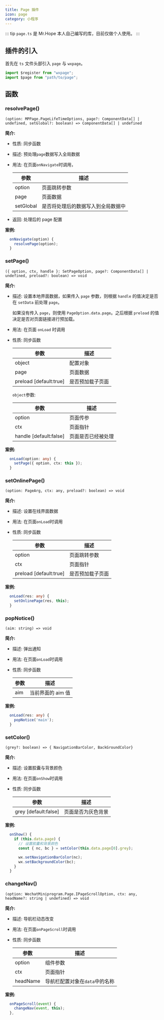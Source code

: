 ```yaml
---
title: Page 插件
icon: page
category: 小程序
---
```


::: tip
`page.ts` 是 Mr.Hope 本人自己编写的库，目前仅做个人使用。
:::

<!-- more -->

## 插件的引入

首先在 `ts` 文件头部引入 `page` 与 `wxpage`。

```ts
import $register from "wxpage";
import $page from "path/to/page";
```

## 函数

### resolvePage()

`(option: MPPage.PageLifeTimeOptions, page?: ComponentData[] | undefined, setGlobal?: boolean) => ComponentData[] | undefined`

**简介:**

- 性质: 同步函数

- 描述: 预处理`page`数据写入全局数据

- 用法: 在页面`onNavigate`时调用，

  | 参数      | 描述                               |
  | --------- | ---------------------------------- |
  | option    | 页面跳转参数                       |
  | page      | 页面数据                           |
  | setGlobal | 是否将处理后的数据写入到全局数据中 |

- 返回: 处理后的 page 配置

**案例:**

```ts
  onNavigate(option) {
    resolvePage(option);
  }
```

### setPage()

`({ option, ctx, handle }: SetPageOption, page?: ComponentData[] | undefined, preload?: boolean) => void`

**简介:**

- 描述: 设置本地界面数据，如果传入 `page` 参数，则根据 `handle` 的值决定是否在 `setData` 前处理 `page`。

  如果没有传入 `page`，则使用 `PageOption.data.page`。之后根据 `preload` 的值决定是否对页面链接进行预加载。

- 用法: 在页面 `onLoad` 时调用

- 性质: 同步函数

  | 参数                     | 描述             |
  | ------------------------ | ---------------- |
  | object                   | 配置对象         |
  | page                     | 页面数据         |
  | preload \[default:true\] | 是否预加载子页面 |

  `object`参数:

  | 参数                     | 描述               |
  | ------------------------ | ------------------ |
  | option                   | 页面传参           |
  | ctx                      | 页面指针           |
  | handle \[default:false\] | 页面是否已经被处理 |

**案例:**

```ts
  onLoad(option: any) {
    setPage({ option, ctx: this });
  }
```

### setOnlinePage()

`(option: PageArg, ctx: any, preload?: boolean) => void`

**简介:**

- 描述: 设置在线界面数据

- 用法: 在页面`onLoad`时调用

- 性质: 同步函数

  | 参数                     | 描述             |
  | ------------------------ | ---------------- |
  | option                   | 页面跳转参数     |
  | ctx                      | 页面指针         |
  | preload \[default:true\] | 是否预加载子页面 |

**案例:**

```ts
  onLoad(res: any) {
    setOnlinePage(res, this);
  }
```

### popNotice()

`(aim: string) => void`

**简介:**

- 描述: 弹出通知

- 用法: 在页面`onLoad`时调用

- 性质: 同步函数

  | 参数 | 描述              |
  | ---- | ----------------- |
  | aim  | 当前界面的 aim 值 |

**案例:**

```ts
  onLoad(res: any) {
    popNotice('main');
  }
```

### setColor()

`(grey?: boolean) => { NavigationBarColor, BackGroundColor}`

**简介:**

- 描述: 设置胶囊与背景颜色

- 用法: 在页面`onShow`时调用

- 性质: 同步函数

  | 参数                   | 描述               |
  | ---------------------- | ------------------ |
  | grey \[default:false\] | 页面是否为灰色背景 |

**案例:**

```ts
  onShow() {
    if (this.data.page) {
      // 设置胶囊和背景颜色
      const { nc, bc } = setColor(this.data.page[0].grey);

      wx.setNavigationBarColor(nc);
      wx.setBackgroundColor(bc);
    }
  }
```

### changeNav()

`(option: WechatMiniprogram.Page.IPageScrollOption, ctx: any, headName?: string | undefined) => void`

**简介:**

- 描述: 导航栏动态改变

- 用法: 在页面`onPageScroll`时调用

- 性质: 同步函数

  | 参数     | 描述                           |
  | -------- | ------------------------------ |
  | option   | 组件参数                       |
  | ctx      | 页面指针                       |
  | headName | 导航栏配置对象在`data`中的名称 |

**案例:**

```ts
  onPageScroll(event) {
    changeNav(event, this);
  },
```
